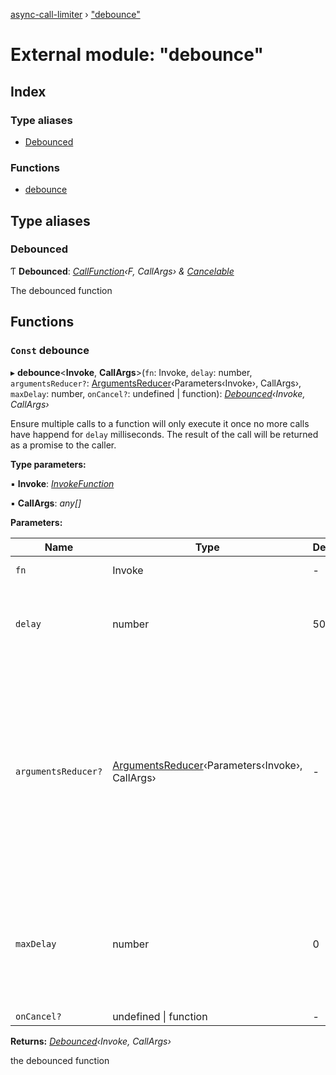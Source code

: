 [async-call-limiter](../README.md) › ["debounce"](_debounce_.md)

# External module: "debounce"

## Index

### Type aliases

* [Debounced](_debounce_.md#debounced)

### Functions

* [debounce](_debounce_.md#const-debounce)

## Type aliases

###  Debounced

Ƭ **Debounced**: *[CallFunction](_callreduce_.md#callfunction)‹F, CallArgs› & [Cancelable](../interfaces/_types_.cancelable.md)*

The debounced function

## Functions

### `Const` debounce

▸ **debounce**<**Invoke**, **CallArgs**>(`fn`: Invoke, `delay`: number, `argumentsReducer?`: [ArgumentsReducer](../interfaces/_callreduce_.argumentsreducer.md)‹Parameters‹Invoke›, CallArgs›, `maxDelay`: number, `onCancel?`: undefined | function): *[Debounced](_debounce_.md#debounced)‹Invoke, CallArgs›*

Ensure multiple calls to a function will only execute it once no more calls have happend for `delay` milliseconds.
The result of the call will be returned as a promise to the caller.

**Type parameters:**

▪ **Invoke**: *[InvokeFunction](../interfaces/_callreduce_.invokefunction.md)*

▪ **CallArgs**: *any[]*

**Parameters:**

Name | Type | Default | Description |
------ | ------ | ------ | ------ |
`fn` | Invoke | - | The function to debounce |
`delay` | number | 50 | The number of milliseconds on inactivity before the function will be called. |
`argumentsReducer?` | [ArgumentsReducer](../interfaces/_callreduce_.argumentsreducer.md)‹Parameters‹Invoke›, CallArgs› | - | Used to determine the arguments when `fn` is invoked. This will be called every time the debounced function is called. If not supplied the default implementation of only using the latest arguments will be used. |
`maxDelay` | number | 0 | The maximum number of milliseconds before the function will be called. If this is not 0 then the function will be called after the elapsed time. |
`onCancel?` | undefined &#124; function | - | - |

**Returns:** *[Debounced](_debounce_.md#debounced)‹Invoke, CallArgs›*

the debounced function

